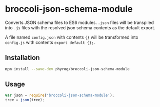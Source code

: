 # broccoli-json-schema-module

Converts JSON schema files to ES6 modules. `.json` files will be transpiled into `.js` files with the resolved json schema contents as the default export.

A file named `config.json` with contents `{}` will be transformed into `config.js` with contents `export default {};`.
  
## Installation

```bash
npm install --save-dev phyrog/broccoli-json-schema-module
```

## Usage

```js
var json = require('broccoli-json-schema-module');
tree = json(tree);
```
